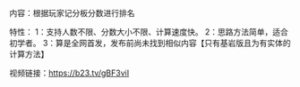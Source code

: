 <script setup>
    import FeatureHead from '/.vitepress/vue/FeatureHead.vue'
</script>

<FeatureHead
    title = 根据玩家记分板分数进行排名
    authorName = Nox_Obscura
    avatarUrl = 'd8396af7c69c5736fc24cbd674b2873eb397fd34.jpg@128w_128h_1c_1s.webp'
    :socialLinks="[
        { name: 'BiliBili', url: 'https://b23.tv/IMmhdiM' }
    ]"
    resourceLink = 'https://b23.tv/gBF3viI'
/>

内容：根据玩家记分板分数进行排名

特性：
1：支持人数不限、分数大小不限、计算速度快。
2：思路方法简单，适合初学者。
3：算是全网首发，发布前尚未找到相似内容【只有基岩版且为有实体的计算方法】

视频链接：https://b23.tv/gBF3viI